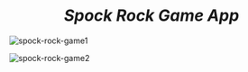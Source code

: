 <h1 align=center> <b><i>Spock Rock Game App</i></b></h1>

![spock-rock-game1](https://github.com/EaglePremNetwork/spock-rock-game/assets/110186659/62f6e1ae-ace4-4032-bc2e-ca8ca869f593)

![spock-rock-game2](https://github.com/EaglePremNetwork/spock-rock-game/assets/110186659/0f6ce71a-7a73-483b-8eac-b1624b53b340)
